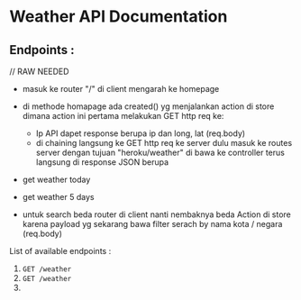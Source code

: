 # Weather API Documentation

## Endpoints :

// RAW NEEDED
- masuk ke router "/" di client mengarah ke homepage
- di methode homapage ada created() yg menjalankan action di store dimana action ini pertama melakukan GET http req ke:
  - Ip API dapet response berupa ip dan long, lat (req.body)
  - di chaining langsung ke GET http req ke server dulu masuk   ke routes server dengan tujuan "heroku/weather" di bawa ke controller terus langsung di response JSON berupa 
- get weather today
- get weather 5 days

- untuk search beda router di client nanti nembaknya beda Action di store karena payload yg sekarang bawa filter serach by nama kota / negara (req.body)

List of available endpoints :
1. `GET /weather` 
2. `GET /weather`
3.
